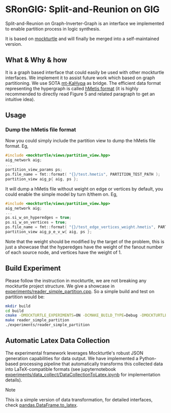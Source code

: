 # SRonGIG: Split-and-Reunion on GIG

Split-and-Reunion on Graph-Inverter-Graph is an interface we implemented to enable partition process in logic synthesis.

It is based on [mockturtle](https://github.com/lsils/mockturtle) and will finally be merged into a self-maintained version.

## What & Why & how
It is a graph based interface that could easily be used with other mockturtle interfaces. We implement it to assist future work which based on graph partitioning. We use SOTA [mt-KaHypa](https://github.com/kahypar/mt-kahypar) as bridge. The efficient data format representing the hypergraph is called [hMetis format](https://course.ece.cmu.edu/~ee760/760docs/hMetisManual.pdf) (it is highly recommended to directly read Figure 5 and related paragraph to get an intuitive idea).

## Usage
### Dump the hMetis file format
Now you could simply include the partition view to dump the hMetis file format. Eg,
```cpp
#include <mockturtle/views/partition_view.hpp>
aig_network aig;
...
partition_view_params ps;
ps.file_name = fmt::format( "{}/test.hmetis", PARTITION_TEST_PATH );
partition_view aig_p{ aig, ps };
```
It will dump a hMetis file without weight on edge or vertices by default, you could enable the simple model by turn it/them on. Eg,
```cpp
#include <mockturtle/views/partition_view.hpp>
aig_network aig;
...
ps.si_w_on_hyperedges = true;
ps.si_w_on_vertices = true;
ps.file_name = fmt::format( "{}/test_edge_vertices_weight.hmetis", PARTITION_TEST_PATH );
partition_view aig_p_e_v_w{ aig, ps };
```
Note that the weight should be modified by the target of the problem, this is just a showcase that the hyperedges have the weight of the fanout number of each source node, and vertices have the weight of 1.

## Build Experiment
Please follow the instruction in mockturtle, we are not breaking any mockturtle project structure. We give a showcase in [experiments/reader_simple_partition.cpp](experiments/reader_simple_partition.cpp). So a simple build and test on partition would be:

```bash
mkdir build
cd build
cmake -DMOCKTURTLE_EXPERIMENTS=ON -DCMAKE_BUILD_TYPE=Debug -DMOCKTURTLE_TEST=ON ..
make reader_simple_partition
./experiments/reader_simple_partition
```

## Automatic Latex Data Collection
The experimental framework leverages Mockturtle's robust JSON generation capabilities for data output. We have implemented a Python-based processing pipeline that automatically transforms this collected data into LaTeX-compatible formats (see jupyternotebook [experiments/data_collect/DataCollectionToLatex.ipynb](experiments/data_collect/DataCollectionToLatex.ipynb) for implementation details).

> [!NOTE]
> This is a simple version of data transformation, for detailed interfaces, check [pandas.DataFrame.to_latex](https://pandas.pydata.org/docs/reference/api/pandas.DataFrame.to_latex.html).